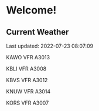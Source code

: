 # Welcome!

## Current Weather

Last updated: 2022-07-23 08:07:09

KAWO VFR A3013

KBLI VFR A3008

KBVS VFR A3012

KNUW VFR A3014

KORS VFR A3007


